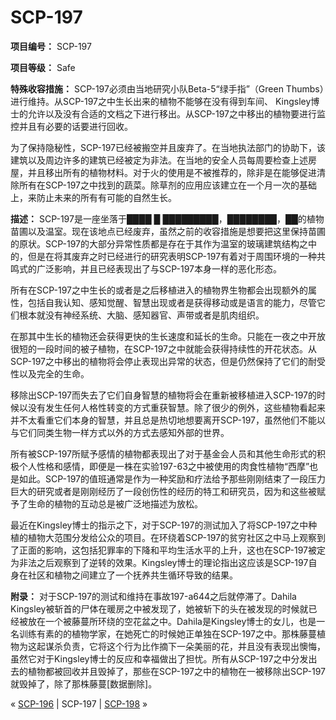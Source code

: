 # SCP-197
                        


**项目编号：** SCP-197

**项目等级：** Safe

**特殊收容措施：** SCP-197必须由当地研究小队Beta-5“绿手指”（Green Thumbs）进行维持。从SCP-197之中生长出来的植物不能够在没有得到车间、 Kingsley博士的允许以及没有合适的文档之下进行移出。从SCP-197之中移出的植物要进行监控并且有必要的话要进行回收。

为了保持隐秘性，SCP-197已经被搬空并且废弃了。在当地执法部门的协助下，该建筑以及周边许多的建筑已经被定为非法。在当地的安全人员每周要检查上述房屋，并且移出所有的植物材料。对于火的使用是不被推荐的，除非是在能够促进清除所有在SCP-197之中找到的蔬菜。除草剂的应用应该建立在一个月一次的基础上，来防止未来的所有有可能的自然生长。

**描述：** SCP-197是一座坐落于████ █ █████████，████████，██的植物苗圃以及温室。现在该地点已经废弃，虽然之前的收容措施是想要把这里保持苗圃的原状。SCP-197的大部分异常性质都是存在于其作为温室的玻璃建筑结构之中的，但是在将其废弃之时已经进行的研究表明SCP-197有着对于周围环境的一种共鸣式的广泛影响，并且已经表现出了与SCP-197本身一样的恶化形态。

所有在SCP-197之中生长的或者是之后移植进入的植物界生物都会出现额外的属性，包括自我认知、感知觉醒、智慧出现或者是获得移动或是语言的能力，尽管它们根本就没有神经系统、大脑、感知器官、声带或者是肌肉组织。

在那其中生长的植物还会获得更快的生长速度和延长的生命。只能在一夜之中开放很短的一段时间的被子植物，在SCP-197之中就能会获得持续性的开花状态。从SCP-197之中移出的植物将会停止表现出异常的状态，但是仍然保持了它们的耐受性以及完全的生命。

移除出SCP-197而失去了它们自身智慧的植物将会在重新被移植进入SCP-197的时候以没有发生任何人格性转变的方式重获智慧。除了很少的例外，这些植物看起来并不太看重它们本身的智慧，并且总是热切地想要离开SCP-197，虽然他们不能以与它们同类生物一样方式以外的方式去感知外部的世界。

所有被SCP-197所赋予感情的植物都表现出了对于基金会人员和其他生命形式的积极个人性格和感情，即便是一株在实验197-63之中被使用的肉食性植物“西摩”也是如此。SCP-197的值班通常是作为一种奖励和疗法给予那些刚刚结束了一段压力巨大的研究或者是刚刚经历了一段创伤性的经历的特工和研究员，因为和这些被赋予了生命的植物的互动总是被广泛地描述为放松。

最近在Kingsley博士的指示之下，对于SCP-197的测试加入了将SCP-197之中种植的植物大范围分发给公众的项目。在环绕着SCP-197的贫穷社区之中马上观察到了正面的影响，这包括犯罪率的下降和平均生活水平的上升，这也在SCP-197被定为非法之后观察到了逆转的效果。Kingsley博士的理论指出这应该是SCP-197自身在社区和植物之间建立了一个抚养共生循环导致的结果。

**附录：** 对于SCP-197的测试和维持在事故197-a644之后就停滞了。Dahila Kingsley被斩首的尸体在暖房之中被发现了，她被斩下的头在被发现的时候就已经被放在一个被藤蔓所环绕的空花盆之中。Dahila是Kingsley博士的女儿，也是一名训练有素的的植物学家，在她死亡的时候她正单独在SCP-197之中。那株藤蔓植物为这起谋杀负责，它将这个行为比作摘下一朵美丽的花，并且没有表现出懊悔，虽然它对于Kingsley博士的反应和幸福做出了担忧。所有从SCP-197之中分发出去的植物都被回收并且毁掉了，那些在SCP-197之中的植物在一被移除出SCP-197就毁掉了，除了那株藤蔓[数据删除]。



« [SCP-196](/scp-196) | SCP-197 | [SCP-198](/scp-198) »





                    
